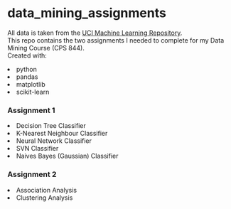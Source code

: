 # data_mining_assignments
All data is taken from the [UCI Machine Learning Repository](https://archive.ics.uci.edu/datasets). <br>
This repo contains the two assignments I needed to complete for my Data Mining Course (CPS 844). <br>
Created with:
<li>python</li>
<li>pandas</li>
<li>matplotlib</li>
<li>scikit-learn</li>

### Assignment 1
<li>Decision Tree Classifier</li>
<li>K-Nearest Neighbour Classifier</li>
<li>Neural Network Classifier</li>
<li>SVN Classifier</li>
<li>Naives Bayes (Gaussian) Classifier</li>

### Assignment 2
<li>Association Analysis</li>
<li>Clustering Analysis</li>